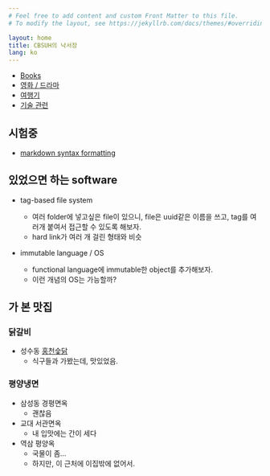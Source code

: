 ```yaml
---
# Feel free to add content and custom Front Matter to this file.
# To modify the layout, see https://jekyllrb.com/docs/themes/#overriding-theme-defaults

layout: home
title: CBSUH의 낙서장
lang: ko
---
```


* [Books](/books/)
* [영화 / 드라마](/movies/)
* [여행기](/trip/)
* [기술 관련](/tech/)

## 시험중

* [markdown syntax formatting](test/markdown-syntax-test)

## 있었으면 하는 software

* tag-based file system
  * 여러 folder에 넣고싶은 file이 있으니, file은 uuid같은 이름을 쓰고, tag를 여러개 붙여서 접근할 수 있도록 해보자.
  * hard link가 여러 개 걸린 형태와 비슷

* immutable language / OS
  * functional language에 immutable한 object를 추가해보자.
  * 이런 개념의 OS는 가능할까?

## 가 본 맛집

### 닭갈비

* 성수동 [홍천숯닭](https://www.facebook.com/babosimon/posts/10211373976865011)
  * 식구들과 가봤는데, 맛있었음.

### 평양냉면

* 삼성동 경평면옥
  * 괜찮음
* 교대 서관면옥
  * 내 입맛에는 간이 세다
* 역삼 평양옥
  * 국물이 좀...
  * 하지만, 이 근처에 이집밖에 없어서.
